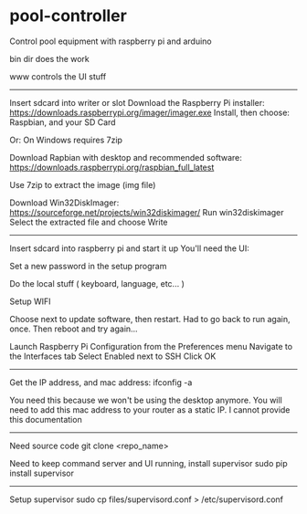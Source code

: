 # pool-controller
Control pool equipment with raspberry pi and arduino

bin dir does the work

www controls the UI stuff

-----------------------------

Insert sdcard into writer or slot
Download the Raspberry Pi installer:
https://downloads.raspberrypi.org/imager/imager.exe
Install, then choose:
Raspbian, and your SD Card

Or:
On Windows requires 7zip

Download Rapbian with desktop and recommended software:
https://downloads.raspberrypi.org/raspbian_full_latest

Use 7zip to extract the image (img file)

Download Win32DiskImager:
https://sourceforge.net/projects/win32diskimager/
Run win32diskimager
Select the extracted file and choose Write

--------------------------

Insert sdcard into raspberry pi and start it up
You'll need the UI:

Set a new password in the setup program

Do the local stuff ( keyboard, language, etc... )

Setup WIFI

Choose next to update software, then restart.  Had to go back to run again, once. Then reboot and try again...

Launch Raspberry Pi Configuration from the Preferences menu
Navigate to the Interfaces tab
Select Enabled next to SSH
Click OK


--------------------------------

Get the IP address, and mac address:
ifconfig -a

You need this because we won't be using the desktop anymore.  You will need to add this mac address to your router as a static IP.  I cannot provide this documentation

--------------------------------
Need source code
git clone <repo_name>

Need to keep command server and UI running, install supervisor
sudo pip install supervisor

--------------------------------
Setup supervisor
sudo cp files/supervisord.conf > /etc/supervisord.conf

